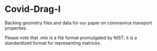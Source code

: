 # Covid-Drag-I
Backing geometry files and data for our paper on coronavirus transport properties.

Please note that .mtx is a file format promulgated by NIST; it is a standardized format for representing matrices. 
